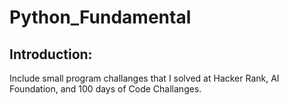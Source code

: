 # Python_Fundamental
 
## Introduction:
Include small program challanges that I solved at Hacker Rank, AI Foundation, and 100 days of Code Challanges.
